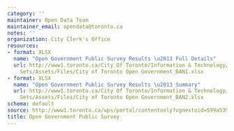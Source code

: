 ```yaml
---
category: ''
maintainer: Open Data Team
maintainer_email: opendata@toronto.ca
notes: ''
organization: City Clerk's Office
resources:
- format: XLSX
  name: "Open Government Public Survey Results \u2013 Full Details"
  url: http://www1.toronto.ca/City Of Toronto/Information & Technology/Open Data/Data
    Sets/Assets/Files/City of Toronto Open Government_BAN1.xlsx
- format: XLSX
  name: "Open Government Public Survey Results \u2013 Summary"
  url: http://www1.toronto.ca/City Of Toronto/Information & Technology/Open Data/Data
    Sets/Assets/Files/City of Toronto Open Government_BAN2.xlsx
schema: default
source: http://www1.toronto.ca/wps/portal/contentonly?vgnextoid=599a539856de0510VgnVCM10000071d60f89RCRD&vgnextchannel=1a66e03bb8d1e310VgnVCM10000071d60f89RCRD
title: Open Government Public Survey
---
```

